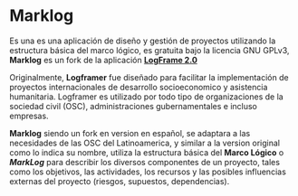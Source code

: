 # Marklog

Es una es una aplicación de diseño y gestión de proyectos utilizando la estructura básica del marco lógico, es gratuita bajo la licencia GNU GPLv3, **Marklog** es un fork de la aplicación **[LogFrame 2.0](http://www.logframer.eu)**

Originalmente, **Logframer** fue diseñado para facilitar la implementación de proyectos internacionales de desarrollo socioeconomico y asistencia humanitaria. Logframer es utilizado por todo tipo de organizaciones de la sociedad civil (OSC), administraciones gubernamentales e incluso empresas.

**Marklog** siendo un fork en version en español, se adaptara a las necesidades de las OSC del Latinoamerica, y similar a la version original como lo indica su nombre, utiliza la estructura básica del **Marco Lógico** o **_MarkLog_** para describir los diversos componentes de un proyecto, tales como los objetivos, las actividades, los recursos y las posibles influencias externas del proyecto (riesgos, supuestos, dependencias).
